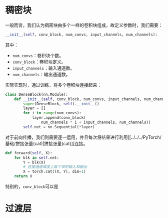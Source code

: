 # 稠密块

一般而言，我们认为稠密块由多个一样的卷积块组成，故定义参数时，我们需要：
```python
__init__(self, conv_block, num_convs, input_channels, num_channels):
```
其中：
- `num_convs`：卷积块个数。
- `conv_block`：卷积块定义。
- `input_channels`：输入通道数。
- `num_channels`：输出通道数。

实际实现时，通过训练，将多个卷积块连接起来：
```python
class DenseBlock(nn.Module):
    def __init__(self, conv_block, num_convs, input_channels, num_channels):
        super(DenseBlock, self).__init__()
        layer = []
        for i in range(num_convs):
            layer.append(conv_block(
                num_channels * i + input_channels, num_channels))
        self.net = nn.Sequential(*layer)
```

对于前向传播，我们则需要逐一运用，并且每次将结果进行利用[[../../../PyTorch/基础/拼接张量(cat)|拼接张量(cat)]]连接。
```python
def forward(self, X):
	for blk in self.net:
		Y = blk(X)
        # 连接通道维度上每个块的输入和输出
        X = torch.cat((X, Y), dim=1)
	return X
```

特别的，`conv_block`可以是
# 过渡层
